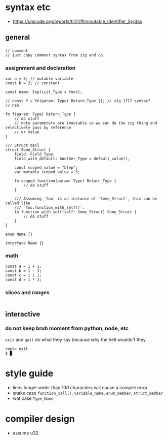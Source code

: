 # syntax etc
- https://unicode.org/reports/tr31/#Immutable_Identifier_Syntax
## general
###
```
// comment
// just copy comment syntax from zig and co.
```
### assignment and declaration
```
var a = 5; // mutable variable
const b = 2; // constant

const name: Explicit_Type = foo();

// const f = fn(param: Type) Return_Type {}; // zig 1717 syntax?
// nah

fn f(param: Type) Return_Type {
    // do stuff
    // note parameters are immutable so we can do the zig thing and selectively pass by reference
    // or value
}

/// Struct decl
struct Some_Struct {
    field: Field_Type,
    field_with_default: Another_Type = default_value(),

    const scoped_value = "blep";
    var mutable_scoped_value = 5;

    fn scoped_function(param: Type) Return_Type {
        // do stuff
    }

    /// Assuming `foo` is an instance of `Some_Struct`, this can be called like 
    /// `foo.function_with_self()`.
    fn function_with_self(self: Some_Struct) Some_Struct {
        // do stuff
    }
}

enum Name {}

interface Name {}
```
### math
```
const a = 1 + 1;
const b = 1 - 1;
const c = 1 / 1;
const d = 1 * 1;
```
### slices and ranges
```
```
## interactive
### do not keep bruh moment from python, node, etc
`exit` and `quit` do what they say because why the hell wouldn't they
```
repl> exit
$ █
```
# style guide
- lines longer wider than 100 characters will cause a compile error
- snake case `function_call()`, `variable_name`, `enum_member`, `struct_member`
- wat case `Type_Name`

# compiler design
- assume u32
